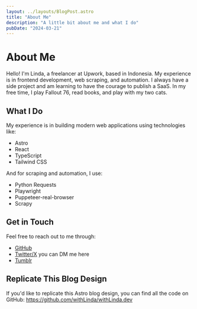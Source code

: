 ```yaml
---
layout: ../layouts/BlogPost.astro
title: "About Me"
description: "A little bit about me and what I do"
pubDate: "2024-03-21"
---
```


# About Me

Hello! I'm Linda, a freelancer at Upwork, based in Indonesia. My experience is in frontend development, web scraping, and automation. I always have a side project and am learning to have the courage to publish a SaaS. In my free time, I play Fallout 76, read books, and play with my two cats.

## What I Do

My experience is in building modern web applications using technologies like:

- Astro
- React
- TypeScript
- Tailwind CSS

And for scraping and automation, I use:

- Python Requests
- Playwright
- Puppeteer-real-browser
- Scrapy


## Get in Touch

Feel free to reach out to me through:

- [GitHub](https://github.com/withLinda)
- [Twitter/X](https://x.com/withLinda13) you can DM me here
- [Tumblr](https://www.tumblr.com/withlinda13)

## Replicate This Blog Design

If you'd like to replicate this Astro blog design, you can find all the code on GitHub: https://github.com/withLinda/withLinda.dev
